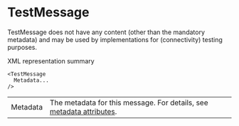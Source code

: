 <!--
SPDX-FileCopyrightText: 2020-2023 Contributors to the Shapeshifter project

SPDX-License-Identifier: Apache-2.0
-->

# TestMessage

TestMessage does not have any content (other than the mandatory metadata) and may be used by implementations for (connectivity) testing purposes.

XML representation summary

```
<TestMessage
  Metadata...
/>
```

|          |                                                                                                |
|----------|------------------------------------------------------------------------------------------------|
| Metadata | The metadata for this message. For details, see [metadata attributes](metadata-attributes.md). |
